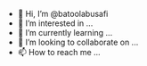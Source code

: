 - 👋 Hi, I’m @batoolabusafi
- 👀 I’m interested in ...
- 🌱 I’m currently learning ...
- 💞️ I’m looking to collaborate on ...
- 📫 How to reach me ...

<!---
batoolabusafi/batoolabusafi is a ✨ special ✨ repository because its `README.md` (this file) appears on your GitHub profile.
You can click the Preview link to take a look at your changes.
--->
